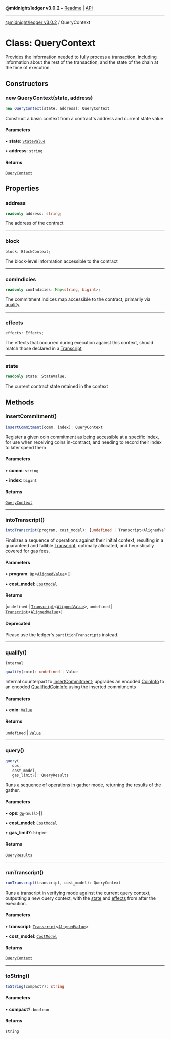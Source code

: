 **@midnight/ledger v3.0.2** • [Readme](../README.md) \| [API](../globals.md)

***

[@midnight/ledger v3.0.2](../README.md) / QueryContext

# Class: QueryContext

Provides the information needed to fully process a transaction, including
information about the rest of the transaction, and the state of the chain at
the time of execution.

## Constructors

### new QueryContext(state, address)

```ts
new QueryContext(state, address): QueryContext
```

Construct a basic context from a contract's address and current state
value

#### Parameters

• **state**: [`StateValue`](StateValue.md)

• **address**: `string`

#### Returns

[`QueryContext`](QueryContext.md)

## Properties

### address

```ts
readonly address: string;
```

The address of the contract

***

### block

```ts
block: BlockContext;
```

The block-level information accessible to the contract

***

### comIndicies

```ts
readonly comIndicies: Map<string, bigint>;
```

The commitment indices map accessible to the contract, primarily via
[qualify](QueryContext.md#qualify)

***

### effects

```ts
effects: Effects;
```

The effects that occurred during execution against this context, should
match those declared in a [Transcript](../type-aliases/Transcript.md)

***

### state

```ts
readonly state: StateValue;
```

The current contract state retained in the context

## Methods

### insertCommitment()

```ts
insertCommitment(comm, index): QueryContext
```

Register a given coin commitment as being accessible at a specific index,
for use when receiving coins in-contract, and needing to record their
index to later spend them

#### Parameters

• **comm**: `string`

• **index**: `bigint`

#### Returns

[`QueryContext`](QueryContext.md)

***

### ~~intoTranscript()~~

```ts
intoTranscript(program, cost_model): [undefined | Transcript<AlignedValue>, undefined | Transcript<AlignedValue>]
```

Finalizes a sequence of operations against their initial context,
resulting in a guaranteed and fallible [Transcript](../type-aliases/Transcript.md), optimally
allocated, and heuristically covered for gas fees.

#### Parameters

• **program**: [`Op`](../type-aliases/Op.md)\<[`AlignedValue`](../type-aliases/AlignedValue.md)\>[]

• **cost\_model**: [`CostModel`](CostModel.md)

#### Returns

[`undefined` \| [`Transcript`](../type-aliases/Transcript.md)\<[`AlignedValue`](../type-aliases/AlignedValue.md)\>, `undefined` \| [`Transcript`](../type-aliases/Transcript.md)\<[`AlignedValue`](../type-aliases/AlignedValue.md)\>]

#### Deprecated

Please use the ledger's `partitionTranscripts` instead.

***

### qualify()

`Internal`

```ts
qualify(coin): undefined | Value
```

Internal counterpart to [insertCommitment](QueryContext.md#insertcommitment); upgrades an encoded
[CoinInfo](../type-aliases/CoinInfo.md) to an encoded [QualifiedCoinInfo](../type-aliases/QualifiedCoinInfo.md) using the
inserted commitments

#### Parameters

• **coin**: [`Value`](../type-aliases/Value.md)

#### Returns

`undefined` \| [`Value`](../type-aliases/Value.md)

***

### query()

```ts
query(
   ops, 
   cost_model, 
   gas_limit?): QueryResults
```

Runs a sequence of operations in gather mode, returning the results of the
gather.

#### Parameters

• **ops**: [`Op`](../type-aliases/Op.md)\<`null`\>[]

• **cost\_model**: [`CostModel`](CostModel.md)

• **gas\_limit?**: `bigint`

#### Returns

[`QueryResults`](QueryResults.md)

***

### runTranscript()

```ts
runTranscript(transcript, cost_model): QueryContext
```

Runs a transcript in verifying mode against the current query context,
outputting a new query context, with the [state](QueryContext.md#state) and [effects](QueryContext.md#effects)
from after the execution.

#### Parameters

• **transcript**: [`Transcript`](../type-aliases/Transcript.md)\<[`AlignedValue`](../type-aliases/AlignedValue.md)\>

• **cost\_model**: [`CostModel`](CostModel.md)

#### Returns

[`QueryContext`](QueryContext.md)

***

### toString()

```ts
toString(compact?): string
```

#### Parameters

• **compact?**: `boolean`

#### Returns

`string`
